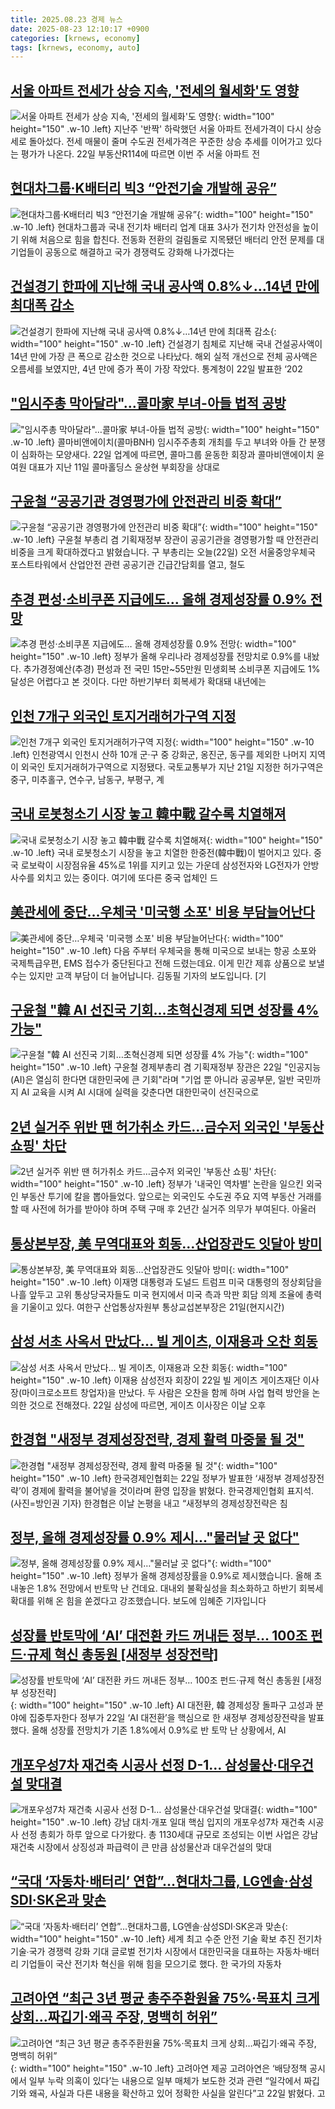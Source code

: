 ```yaml
---
title: 2025.08.23 경제 뉴스
date: 2025-08-23 12:10:17 +0900
categories: [krnews, economy]
tags: [krnews, economy, auto]
---
```

## [서울 아파트 전세가 상승 지속, '전세의 월세화'도 영향](https://n.news.naver.com/mnews/article/025/0003463752)

![서울 아파트 전세가 상승 지속, '전세의 월세화'도 영향](https://mimgnews.pstatic.net/image/origin/025/2025/08/22/3463752.jpg?type=nf220_150){: width="100" height="150" .w-10 .left}
지난주 '반짝' 하락했던 서울 아파트 전세가격이 다시 상승세로 돌아섰다. 전세 매물이 줄며 수도권 전세가격은 꾸준한 상승 추세를 이어가고 있다는 평가가 나온다. 22일 부동산R114에 따르면 이번 주 서울 아파트 전

## [현대차그룹·K배터리 빅3 “안전기술 개발해 공유”](https://n.news.naver.com/mnews/article/011/0004524027)

![현대차그룹·K배터리 빅3 “안전기술 개발해 공유”](https://mimgnews.pstatic.net/image/origin/011/2025/08/22/4524027.jpg?type=nf220_150){: width="100" height="150" .w-10 .left}
현대차그룹과 국내 전기차 배터리 업계 대표 3사가 전기차 안전성을 높이기 위해 처음으로 힘을 합친다. 전동화 전환의 걸림돌로 지목됐던 배터리 안전 문제를 대기업들이 공동으로 해결하고 국가 경쟁력도 강화해 나가겠다는

## [건설경기 한파에 지난해 국내 공사액 0.8%↓…14년 만에 최대폭 감소](https://n.news.naver.com/mnews/article/032/0003391267)

![건설경기 한파에 지난해 국내 공사액 0.8%↓…14년 만에 최대폭 감소](https://mimgnews.pstatic.net/image/origin/032/2025/08/22/3391267.jpg?type=nf220_150){: width="100" height="150" .w-10 .left}
건설경기 침체로 지난해 국내 건설공사액이 14년 만에 가장 큰 폭으로 감소한 것으로 나타났다. 해외 실적 개선으로 전체 공사액은 오름세를 보였지만, 4년 만에 증가 폭이 가장 작았다. 통계청이 22일 발표한 ‘202

## ["임시주총 막아달라"…콜마家 부녀-아들 법적 공방](https://n.news.naver.com/mnews/article/215/0001221021)

!["임시주총 막아달라"…콜마家 부녀-아들 법적 공방](https://mimgnews.pstatic.net/image/origin/215/2025/08/22/1221021.jpg?type=nf220_150){: width="100" height="150" .w-10 .left}
콜마비앤에이치(콜마BNH) 임시주주총회 개최를 두고 부녀와 아들 간 분쟁이 심화하는 모양새다. 22일 업계에 따르면, 콜마그룹 윤동한 회장과 콜마비앤에이치 윤여원 대표가 지난 11일 콜마홀딩스 윤상현 부회장을 상대로

## [구윤철 “공공기관 경영평가에 안전관리 비중 확대”](https://n.news.naver.com/mnews/article/056/0012014040)

![구윤철 “공공기관 경영평가에 안전관리 비중 확대”](https://mimgnews.pstatic.net/image/origin/056/2025/08/22/12014040.jpg?type=nf220_150){: width="100" height="150" .w-10 .left}
구윤철 부총리 겸 기획재정부 장관이 공공기관을 경영평가할 때 안전관리 비중을 크게 확대하겠다고 밝혔습니다. 구 부총리는 오늘(22일) 오전 서울중앙우체국 포스트타워에서 산업안전 관련 공공기관 긴급간담회를 열고, 철도

## [추경 편성·소비쿠폰 지급에도… 올해 경제성장률 0.9% 전망](https://n.news.naver.com/mnews/article/081/0003568165)

![추경 편성·소비쿠폰 지급에도… 올해 경제성장률 0.9% 전망](https://mimgnews.pstatic.net/image/origin/081/2025/08/22/3568165.jpg?type=nf220_150){: width="100" height="150" .w-10 .left}
정부가 올해 우리나라 경제성장률 전망치로 0.9%를 내놨다. 추가경정예산(추경) 편성과 전 국민 15만~55만원 민생회복 소비쿠폰 지급에도 1% 달성은 어렵다고 본 것이다. 다만 하반기부터 회복세가 확대돼 내년에는

## [인천 7개구 외국인 토지거래허가구역 지정](https://n.news.naver.com/mnews/article/016/0002518142)

![인천 7개구 외국인 토지거래허가구역 지정](https://mimgnews.pstatic.net/image/origin/016/2025/08/22/2518142.jpg?type=nf220_150){: width="100" height="150" .w-10 .left}
인천광역시 인천시 산하 10개 군·구 중 강화군, 옹진군, 동구를 제외한 나머지 지역이 외국인 토지거래허가구역으로 지정됐다. 국토교통부가 지난 21일 지정한 허가구역은 중구, 미추홀구, 연수구, 남동구, 부평구, 계

## [국내 로봇청소기 시장 놓고 韓中戰 갈수록 치열해져](https://n.news.naver.com/mnews/article/031/0000959086)

![국내 로봇청소기 시장 놓고 韓中戰 갈수록 치열해져](https://mimgnews.pstatic.net/image/origin/031/2025/08/22/959086.jpg?type=nf220_150){: width="100" height="150" .w-10 .left}
국내 로봇청소기 시장을 놓고 치열한 한중전(韓中戰)이 벌어지고 있다. 중국 로보락이 시장점유율 45%로 1위를 지키고 있는 가운데 삼성전자와 LG전자가 안방 사수를 외치고 있는 중이다. 여기에 또다른 중국 업체인 드

## [美관세에 중단…우체국 '미국행 소포' 비용 부담늘어난다](https://n.news.naver.com/mnews/article/374/0000459069)

![美관세에 중단…우체국 '미국행 소포' 비용 부담늘어난다](https://mimgnews.pstatic.net/image/origin/374/2025/08/22/459069.jpg?type=nf220_150){: width="100" height="150" .w-10 .left}
다음 주부터 우체국을 통해 미국으로 보내는 항공 소포와 국제특급우편, EMS 접수가 중단된다고 전해 드렸는데요. 이게 민간 제휴 상품으로 보낼 수는 있지만 고객 부담이 더 늘어납니다. 김동필 기자의 보도입니다. [기

## [구윤철 "韓 AI 선진국 기회…초혁신경제 되면 성장률 4% 가능"](https://n.news.naver.com/mnews/article/003/0013437599)

![구윤철 "韓 AI 선진국 기회…초혁신경제 되면 성장률 4% 가능"](https://mimgnews.pstatic.net/image/origin/003/2025/08/22/13437599.jpg?type=nf220_150){: width="100" height="150" .w-10 .left}
구윤철 경제부총리 겸 기획재정부 장관은 22일 "인공지능(AI)은 열심히 한다면 대한민국에 큰 기회"라며 "기업 뿐 아니라 공공부문, 일반 국민까지 AI 교육을 시켜 AI 시대에 실력을 갖춘다면 대한민국이 선진국으로

## [2년 실거주 위반 땐 허가취소 카드…금수저 외국인 '부동산 쇼핑' 차단](https://n.news.naver.com/mnews/article/008/0005239315)

![2년 실거주 위반 땐 허가취소 카드…금수저 외국인 '부동산 쇼핑' 차단](https://mimgnews.pstatic.net/image/origin/008/2025/08/22/5239315.jpg?type=nf220_150){: width="100" height="150" .w-10 .left}
정부가 '내국인 역차별' 논란을 일으킨 외국인 부동산 투기에 칼을 뽑아들었다. 앞으로는 외국인도 수도권 주요 지역 부동산 거래를 할 때 사전에 허가를 받아야 하며 주택 구매 후 2년간 실거주 의무가 부여된다. 아울러

## [통상본부장, 美 무역대표와 회동…산업장관도 잇달아 방미](https://n.news.naver.com/mnews/article/014/0005395142)

![통상본부장, 美 무역대표와 회동…산업장관도 잇달아 방미](https://mimgnews.pstatic.net/image/origin/014/2025/08/22/5395142.jpg?type=nf220_150){: width="100" height="150" .w-10 .left}
이재명 대통령과 도널드 트럼프 미국 대통령의 정상회담을 나흘 앞두고 고위 통상당국자들도 미국 현지에서 미국 측과 막판 회담 의제 조율에 총력을 기울이고 있다. 여한구 산업통상자원부 통상교섭본부장은 21일(현지시간)

## [삼성 서초 사옥서 만났다… 빌 게이츠, 이재용과 오찬 회동](https://n.news.naver.com/mnews/article/023/0003924660)

![삼성 서초 사옥서 만났다… 빌 게이츠, 이재용과 오찬 회동](https://mimgnews.pstatic.net/image/origin/023/2025/08/22/3924660.jpg?type=nf220_150){: width="100" height="150" .w-10 .left}
이재용 삼성전자 회장이 22일 빌 게이츠 게이츠재단 이사장(마이크로소프트 창업자)을 만났다. 두 사람은 오찬을 함께 하며 사업 협력 방안을 논의한 것으로 전해졌다. 22일 삼성에 따르면, 게이츠 이사장은 이날 오후

## [한경협 "새정부 경제성장전략, 경제 활력 마중물 될 것"](https://n.news.naver.com/mnews/article/018/0006096234)

![한경협 "새정부 경제성장전략, 경제 활력 마중물 될 것"](https://mimgnews.pstatic.net/image/origin/018/2025/08/22/6096234.jpg?type=nf220_150){: width="100" height="150" .w-10 .left}
한국경제인협회는 22일 정부가 발표한 ‘새정부 경제성장전략’이 경제에 활력을 불어넣을 것이라며 환영 입장을 밝혔다. 한국경제인협회 표지석. (사진=방인권 기자) 한경협은 이날 논평을 내고 “새정부의 경제성장전략은 침

## [정부, 올해 경제성장률 0.9% 제시…"물러날 곳 없다"](https://n.news.naver.com/mnews/article/422/0000773370)

![정부, 올해 경제성장률 0.9% 제시…"물러날 곳 없다"](https://mimgnews.pstatic.net/image/origin/422/2025/08/22/773370.jpg?type=nf220_150){: width="100" height="150" .w-10 .left}
정부가 올해 경제성장률을 0.9%로 제시했습니다. 올해 초 내놓은 1.8% 전망에서 반토막 난 건데요. 대내외 불확실성을 최소화하고 하반기 회복세 확대를 위해 온 힘을 쏟겠다고 강조했습니다. 보도에 임혜준 기자입니다

## [성장률 반토막에 ‘AI’ 대전환 카드 꺼내든 정부… 100조 펀드·규제 혁신 총동원 [새정부 성장전략]](https://n.news.naver.com/mnews/article/366/0001102206)

![성장률 반토막에 ‘AI’ 대전환 카드 꺼내든 정부… 100조 펀드·규제 혁신 총동원 [새정부 성장전략]](https://mimgnews.pstatic.net/image/origin/366/2025/08/22/1102206.jpg?type=nf220_150){: width="100" height="150" .w-10 .left}
AI 대전환, 韓 경제성장 돌파구 고성과 분야에 집중투자한다 정부가 22일 ‘AI 대전환’을 핵심으로 한 새정부 경제성장전략을 발표했다. 올해 성장률 전망치가 기존 1.8%에서 0.9%로 반 토막 난 상황에서, AI

## [개포우성7차 재건축 시공사 선정 D-1… 삼성물산·대우건설 맞대결](https://n.news.naver.com/mnews/article/020/0003655946)

![개포우성7차 재건축 시공사 선정 D-1… 삼성물산·대우건설 맞대결](https://mimgnews.pstatic.net/image/origin/020/2025/08/22/3655946.jpg?type=nf220_150){: width="100" height="150" .w-10 .left}
강남 대치·개포 일대 핵심 입지의 개포우성7차 재건축 시공사 선정 총회가 하루 앞으로 다가왔다. 총 1130세대 규모로 조성되는 이번 사업은 강남 재건축 시장에서 상징성과 파급력이 큰 만큼 삼성물산과 대우건설의 맞대

## [“국대 ‘자동차·배터리’ 연합”…현대차그룹, LG엔솔·삼성SDI·SK온과 맞손](https://n.news.naver.com/mnews/article/009/0005545755)

![“국대 ‘자동차·배터리’ 연합”…현대차그룹, LG엔솔·삼성SDI·SK온과 맞손](https://mimgnews.pstatic.net/image/origin/009/2025/08/22/5545755.jpg?type=nf220_150){: width="100" height="150" .w-10 .left}
세계 최고 수준 안전 기술 확보 추진 전기차 기술∙국가 경쟁력 강화 기대 글로벌 전기차 시장에서 대한민국을 대표하는 자동차·배터리 기업들이 국산 전기차 혁신을 위해 힘을 모으기로 했다. 한 국가의 자동차

## [고려아연 “최근 3년 평균 총주주환원율 75%·목표치 크게 상회…짜깁기·왜곡 주장, 명백히 허위”](https://n.news.naver.com/mnews/article/016/0002518145)

![고려아연 “최근 3년 평균 총주주환원율 75%·목표치 크게 상회…짜깁기·왜곡 주장, 명백히 허위”](https://mimgnews.pstatic.net/image/origin/016/2025/08/22/2518145.jpg?type=nf220_150){: width="100" height="150" .w-10 .left}
고려아연 제공 고려아연은 ‘배당정책 공시에서 일부 누락 의혹이 있다’는 내용으로 일부 매체가 보도한 것과 관련 “일각에서 짜깁기와 왜곡, 사실과 다른 내용을 확산하고 있어 정확한 사실을 알린다”고 22일 밝혔다. 고

